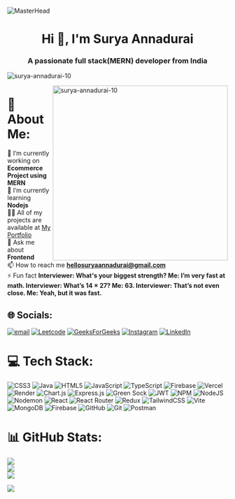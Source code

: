 ![MasterHead](https://media.licdn.com/dms/image/v2/D4D16AQEzqDAWQAOeMQ/profile-displaybackgroundimage-shrink_350_1400/B4DZZsQTCCGcAk-/0/1745572939737?e=1750896000&v=beta&t=28VOfoUCEvNIGPTDkz6SRM8Xfsm6LpwARdaq_6ZY90A)
<h1 align="center">Hi 👋, I'm Surya Annadurai</h1>
<h3 align="center">A passionate full stack(MERN) developer from India</h3>

<p align="left"> <img src="https://komarev.com/ghpvc/?username=surya-annadurai-10&label=Profile%20views&color=0e75b6&style=flat" alt="surya-annadurai-10" /> </p>


<img align="right" border-radius=20 width=400 z-index=100 src="https://i.pinimg.com/originals/91/90/8a/91908ad2f9aef293ed840739a291e9db.gif" alt="surya-annadurai-10" />




# 💫 About Me:
🔭 I’m currently working on **Ecommerce Project using MERN**<br>🌱 I’m currently learning **Nodejs**<br>👨‍💻 All of my projects are available at [My Portfolio](https://surya-annadurai.vercel.app/)<br>💬 Ask me about **Frontend**<br>📫 How to reach me **hellosuryaannadurai@gmail.com**<br>⚡ Fun fact **Interviewer: What's your biggest strength? Me: I’m very fast at math. Interviewer: What’s 14 × 27? Me: 63. Interviewer: That’s not even close. Me: Yeah, but it was fast.**


## 🌐 Socials:
 [![email](https://img.shields.io/badge/Email-D14836?logo=gmail&logoColor=white)](mailto:hellosuryaannadurai@gmail.com) [![Leetcode](https://img.shields.io/badge/Leetcode-FFA116?style=for-the-badge&logo=leetcode&logoColor=white)](https://leetcode.com/u/Surya_Annadurai/) [![GeeksForGeeks](https://img.shields.io/badge/GeeksForGeeks-2F8D46?style=for-the-badge&logo=geeksforgeeks&logoColor=white)](https://www.geeksforgeeks.org/user/suryaannadu33zc/)  [![Instagram](https://img.shields.io/badge/Instagram-%23E4405F.svg?logo=Instagram&logoColor=white)](https://instagram.com/__surya__) [![LinkedIn](https://img.shields.io/badge/LinkedIn-%230077B5.svg?logo=linkedin&logoColor=white)](https://linkedin.com/in/surya-annadurai)

# 💻 Tech Stack:
![CSS3](https://img.shields.io/badge/css3-%231572B6.svg?style=for-the-badge&logo=css3&logoColor=white) ![Java](https://img.shields.io/badge/java-%23ED8B00.svg?style=for-the-badge&logo=openjdk&logoColor=white) ![HTML5](https://img.shields.io/badge/html5-%23E34F26.svg?style=for-the-badge&logo=html5&logoColor=white) ![JavaScript](https://img.shields.io/badge/javascript-%23323330.svg?style=for-the-badge&logo=javascript&logoColor=%23F7DF1E) ![TypeScript](https://img.shields.io/badge/typescript-%23007ACC.svg?style=for-the-badge&logo=typescript&logoColor=white) ![Firebase](https://img.shields.io/badge/firebase-%23039BE5.svg?style=for-the-badge&logo=firebase) ![Vercel](https://img.shields.io/badge/vercel-%23000000.svg?style=for-the-badge&logo=vercel&logoColor=white) ![Render](https://img.shields.io/badge/Render-%46E3B7.svg?style=for-the-badge&logo=render&logoColor=white) ![Chart.js](https://img.shields.io/badge/chart.js-F5788D.svg?style=for-the-badge&logo=chart.js&logoColor=white) ![Express.js](https://img.shields.io/badge/express.js-%23404d59.svg?style=for-the-badge&logo=express&logoColor=%2361DAFB) ![Green Sock](https://img.shields.io/badge/green%20sock-88CE02?style=for-the-badge&logo=greensock&logoColor=white) ![JWT](https://img.shields.io/badge/JWT-black?style=for-the-badge&logo=JSON%20web%20tokens) ![NPM](https://img.shields.io/badge/NPM-%23CB3837.svg?style=for-the-badge&logo=npm&logoColor=white) ![NodeJS](https://img.shields.io/badge/node.js-6DA55F?style=for-the-badge&logo=node.js&logoColor=white) ![Nodemon](https://img.shields.io/badge/NODEMON-%23323330.svg?style=for-the-badge&logo=nodemon&logoColor=%BBDEAD) ![React](https://img.shields.io/badge/react-%2320232a.svg?style=for-the-badge&logo=react&logoColor=%2361DAFB) ![React Router](https://img.shields.io/badge/React_Router-CA4245?style=for-the-badge&logo=react-router&logoColor=white) ![Redux](https://img.shields.io/badge/redux-%23593d88.svg?style=for-the-badge&logo=redux&logoColor=white) ![TailwindCSS](https://img.shields.io/badge/tailwindcss-%2338B2AC.svg?style=for-the-badge&logo=tailwind-css&logoColor=white) ![Vite](https://img.shields.io/badge/vite-%23646CFF.svg?style=for-the-badge&logo=vite&logoColor=white) ![MongoDB](https://img.shields.io/badge/MongoDB-%234ea94b.svg?style=for-the-badge&logo=mongodb&logoColor=white) ![Firebase](https://img.shields.io/badge/firebase-a08021?style=for-the-badge&logo=firebase&logoColor=ffcd34) ![GitHub](https://img.shields.io/badge/github-%23121011.svg?style=for-the-badge&logo=github&logoColor=white) ![Git](https://img.shields.io/badge/git-%23F05033.svg?style=for-the-badge&logo=git&logoColor=white) ![Postman](https://img.shields.io/badge/Postman-FF6C37?style=for-the-badge&logo=postman&logoColor=white)
# 📊 GitHub Stats:
![](https://github-readme-stats.vercel.app/api?username=Surya-Annadurai-10&theme=merko&hide_border=false&include_all_commits=false&count_private=false)<br/>
![](https://nirzak-streak-stats.vercel.app/?user=Surya-Annadurai-10&theme=merko&hide_border=false)<br/>
![](https://github-readme-stats.vercel.app/api/top-langs/?username=Surya-Annadurai-10&theme=merko&hide_border=false&include_all_commits=false&count_private=false&layout=compact)


[![](https://visitcount.itsvg.in/api?id=Surya-Annadurai-10&icon=0&color=0)](https://visitcount.itsvg.in)

